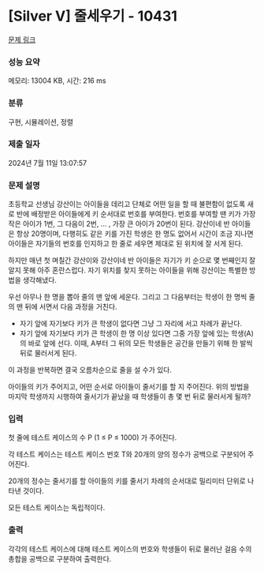 # [Silver V] 줄세우기 - 10431 

[문제 링크](https://www.acmicpc.net/problem/10431) 

### 성능 요약

메모리: 13004 KB, 시간: 216 ms

### 분류

구현, 시뮬레이션, 정렬

### 제출 일자

2024년 7월 11일 13:07:57

### 문제 설명

<p>초등학교 선생님 강산이는 아이들을 데리고 단체로 어떤 일을 할 때 불편함이 없도록 새로 반에 배정받은 아이들에게 키 순서대로 번호를 부여한다. 번호를 부여할 땐 키가 가장 작은 아이가 1번, 그 다음이 2번, ... , 가장 큰 아이가 20번이 된다. 강산이네 반 아이들은 항상 20명이며, 다행히도 같은 키를 가진 학생은 한 명도 없어서 시간이 조금 지나면 아이들은 자기들의 번호를 인지하고 한 줄로 세우면 제대로 된 위치에 잘 서게 된다.</p>

<p>하지만 매년 첫 며칠간 강산이와 강산이네 반 아이들은 자기가 키 순으로 몇 번째인지 잘 알지 못해 아주 혼란스럽다. 자기 위치를 찾지 못하는 아이들을 위해 강산이는 특별한 방법을 생각해냈다.</p>

<p>우선 아무나 한 명을 뽑아 줄의 맨 앞에 세운다. 그리고 그 다음부터는 학생이 한 명씩 줄의 맨 뒤에 서면서 다음 과정을 거친다.</p>

<ul>
	<li>자기 앞에 자기보다 키가 큰 학생이 없다면 그냥 그 자리에 서고 차례가 끝난다.</li>
	<li>자기 앞에 자기보다 키가 큰 학생이 한 명 이상 있다면 그중 가장 앞에 있는 학생(A)의 바로 앞에 선다. 이때, A부터 그 뒤의 모든 학생들은 공간을 만들기 위해 한 발씩 뒤로 물러서게 된다.</li>
</ul>

<p>이 과정을 반복하면 결국 오름차순으로 줄을 설 수가 있다.</p>

<p>아이들의 키가 주어지고, 어떤 순서로 아이들이 줄서기를 할 지 주어진다. 위의 방법을 마지막 학생까지 시행하여 줄서기가 끝났을 때 학생들이 총 몇 번 뒤로 물러서게 될까?</p>

### 입력 

 <p>첫 줄에 테스트 케이스의 수 P (1 ≤ P ≤ 1000) 가 주어진다.</p>

<p>각 테스트 케이스는 테스트 케이스 번호 T와 20개의 양의 정수가 공백으로 구분되어 주어진다.</p>

<p>20개의 정수는 줄서기를 할 아이들의 키를 줄서기 차례의 순서대로 밀리미터 단위로 나타낸 것이다.</p>

<p>모든 테스트 케이스는 독립적이다.</p>

### 출력 

 <p>각각의 테스트 케이스에 대해 테스트 케이스의 번호와 학생들이 뒤로 물러난 걸음 수의 총합을 공백으로 구분하여 출력한다.</p>

